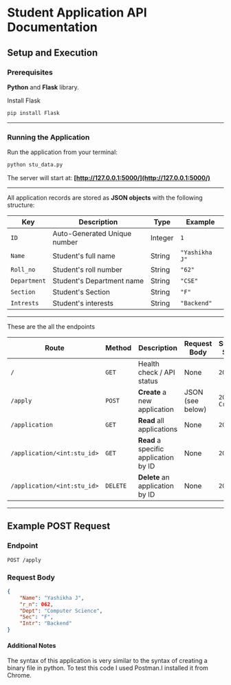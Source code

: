 
# Student Application API Documentation

## Setup and Execution

### Prerequisites
**Python** and **Flask** library.

Install Flask  
```bash
pip install Flask
````

---

### Running the Application

Run the application from your terminal:

```bash
python stu_data.py
```

The server will start at:
**[http://127.0.0.1:5000/](http://127.0.0.1:5000/)**

---

All application records are stored as **JSON objects** with the following structure:

| **Key**      | **Description**                    | **Type** | **Example**        |
| ------------ | ---------------------------------- | -------- | ------------------ |
| `ID`         | Auto-Generated Unique number       | Integer  | `1`                |
| `Name`       | Student's full name                | String   | `"Yashikha J"`     |
| `Roll_no`    | Student's roll number              | String   | `"62"`             |
| `Department` | Student's Department name          | String   | `"CSE"`            |
| `Section`    | Student's Section                  | String   | `"F"`              |
| `Intrests`   | Student's interests                | String   | `"Backend"`        |

---
These are the all the endpoints

| **Route**                   | **Method** | **Description**                       | **Request Body** | **Success Status** | **Error Status**  |
| --------------------------- | ---------- | ------------------------------------- | ---------------- | ------------------ | ----------------- |
| `/`                         | `GET`      | Health check / API status             | None             | `200 OK`           | -                 |
| `/apply`                    | `POST`     | **Create** a new application          | JSON (see below) | `201 Created`      | `400 Bad Request` |
| `/application`              | `GET`      | **Read** all applications             | None             | `200 OK`           | -                 |
| `/application/<int:stu_id>` | `GET`      | **Read** a specific application by ID | None             | `200 OK`           | `404 Not Found`   |
| `/application/<int:stu_id>` | `DELETE`   | **Delete** an application by ID       | None             | `200 OK`           | `404 Not Found`   |

---

## Example POST Request

### **Endpoint**

`POST /apply`

### **Request Body**

```json
{
    "Name": "Yashikha J",
    "r_n": 062,
    "Dept": "Computer Science",
    "Sec": "F",
    "Intr": "Backend"
}
```
#### Additional Notes 
The syntax of this application is very similar to the syntax of creating a binary file in python.
To test this code I used Postman.I installed it from Chrome.

